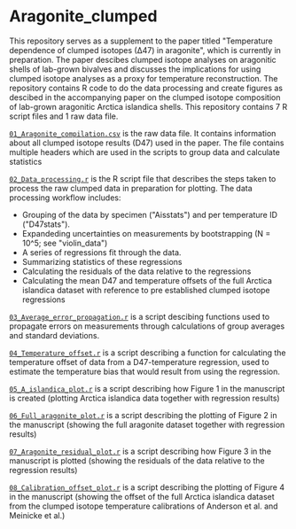# Aragonite_clumped
This repository serves as a supplement to the paper titled "Temperature dependence of clumped isotopes (∆47) in aragonite", which is currently in preparation.
The paper descibes clumped isotope analyses on aragonitic shells of lab-grown bivalves and discusses the implications for using clumped isotope analyses as a proxy for temperature reconstruction.
The repository contains R code to do the data processing and create figures as descibed in the accompanying paper on the clumped isotope composition of lab-grown aragonitic Arctica islandica shells.
This repository contains 7 R script files and 1 raw data file.

[`01_Aragonite_compilation.csv`](Aragonite_clumped/01_Aragonite_compilation.csv) is the raw data file.
It contains information about all clumped isotope results (D47) used in the paper.
The file contains multiple headers which are used in the scripts to group data and calculate statistics

[`02_Data_processing.r`](Aragonite_clumped/02_Data_processing.r) is the R script file that describes the steps taken to process the raw clumped data in preparation for plotting.
The data processing workflow includes:
- Grouping of the data by specimen ("Aisstats") and per temperature ID ("D47stats").
- Expandeding uncertainties on measurements by bootstrapping (N = 10^5; see "violin_data")
- A series of regressions fit through the data.
- Summarizing statistics of these regressions
- Calculating the residuals of the data relative to the regressions
- Calculating the mean D47 and temperature offsets of the full Arctica islandica dataset with reference to pre established clumped isotope regressions

[`03_Average_error_propagation.r`](Aragonite_clumped/03_Average_error_propagation.r) is a script descibing functions used to propagate errors on measurements through calculations of group averages and standard deviations.

[`04_Temperature_offset.r`](Aragonite_clumped/04_Temperature_offset.r) is a script describing a function for calculating the temperature offset of data from a D47-temperature regression, used to estimate the temperature bias that would result from using the regression.

[`05_A_islandica_plot.r`](Aragonite_clumped/05_A_islandica_plot.r) is a script describing how Figure 1 in the manuscript is created (plotting Arctica islandica data together with regression results)

[`06_Full_aragonite_plot.r`](Aragonite_clumped/06_Full_aragonite_plot.r) is a script describing the plotting of Figure 2 in the manuscript (showing the full aragonite dataset together with regression results)

[`07_Aragonite_residual_plot.r`](Aragonite_clumped/07_Aragonite_residual_plot.r) is a script describing how Figure 3 in the manuscript is plotted (showing the residuals of the data relative to the regression results)

[`08_Calibration_offset_plot.r`](Aragonite_clumped/08_Calibration_offset_plot.r) is a script describing the plotting of Figure 4 in the manuscript (showing the offset of the full Arctica islandica dataset from the clumped isotope temperature calibrations of Anderson et al. and Meinicke et al.)
